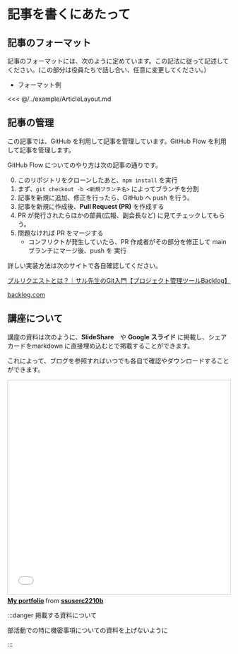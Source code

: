 # 記事を書くにあたって

## 記事のフォーマット

記事のフォーマットには、次のように定めています。この記法に従って記述してください。(この部分は役員たちで話し合い、任意に変更してください。)

- フォーマット例

<<< @/../example/ArticleLayout.md


## 記事の管理
この記事では、GitHub を利用して記事を管理しています。GitHub Flow を利用して記事を管理します。

GitHub Flow についてのやり方は次の記事の通りです。

0. このリポジトリをクローンしたあと、`npm install` を実行
1. まず、`git checkout -b <新規ブランチ名>` によってブランチを分割
2. 記事を新規に追加、修正を行ったら、GitHub へ push を行う。
3. 記事を新規に作成後、**Pull Request (PR)** を作成する
4. PR が発行されたらほかの部員(広報、副会長など) に見てチェックしてもらう。
5. 問題なければ PR をマージする
    - コンフリクトが発生していたら、PR 作成者がその部分を修正して main ブランチにマージ後、push を 実行

詳しい実装方法は次のサイトで各自確認してください。

<div class="blogCard"><div class="blogCardCont"><div class="blogCardTxt"><p class="blogCardTitle"><a href="https://backlog.com/ja/git-tutorial/pull-request/01/" target="_blank">プルリクエストとは？｜サル先生のGit入門【プロジェクト管理ツールBacklog】</a></p><p></p></div><div class="blogCardImg"><div class="blogCardImg__wrap"><a href="https://backlog.com/ja/git-tutorial/pull-request/01/" target="_blank"><img src="https://backlog.com/ja/git-tutorial/site_image.png" alt=""></a></div></div></div><div class="blogCardFooter"><a href="https://backlog.com/ja/git-tutorial/pull-request/01/"><img src="http://www.google.com/s2/favicons?domain=https://backlog.com/ja/git-tutorial/pull-request/01/" alt="">backlog.com</a></div></div>

## 講座について

講座の資料は次のように、**SlideShare**　や **Google スライド** に掲載し、シェアカードをmarkdown に直接埋め込むとで掲載することができます。

これによって、ブログを参照すればいつでも各自で確認やダウンロードすることができます。

<iframe src="//www.slideshare.net/slideshow/embed_code/key/ISLKYsDrZLNzF0" width="595" height="485" frameborder="0" marginwidth="0" marginheight="0" scrolling="no" style="border:1px solid #CCC; border-width:1px; margin-bottom:5px; max-width: 100%;" allowfullscreen> </iframe> <div style="margin-bottom:5px"> <strong> <a href="//www.slideshare.net/ssuserc2210b/my-portfolio-206279473" title="My portfolio" target="_blank">My portfolio</a> </strong> from <strong><a href="https://www.slideshare.net/ssuserc2210b" target="_blank">ssuserc2210b</a></strong> </div>

:::danger 掲載する資料について

部活動での特に機密事項についての資料を上げないように

:::


